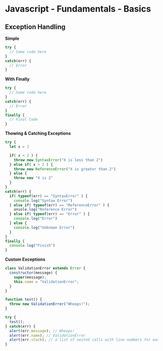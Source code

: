 # Javascript - Fundamentals - Basics

## Exception Handling


**Simple**

```javascript
try {
  // Some code here
}
catch(err) {
  // Error
}
```

**With Finally**

```javascript
try {
  // Some code here
}
catch(err) {
  // Error
}
finally {
  // Final Code
}
```

**Thowing & Catching Exceptions**

```javascript
try {
  let x = 2

  if( x < 2 ) {
    throw new SyntaxError("X is less than 2")
  } else if( x > 2 ) {
    throw new ReferenceError("X is greator than 2")
  } else {
    throw new "X is 2"
  }
}
catch(err) {
  if( typeof(err) == "SyntaxError" ) {
    console.log("Syntax Error")
  } else if( typeof(err) == "ReferenceError" ) {
    onsole.log("Reference Error")
  } else if( typeof(err) == "Error" ) {
    console.log("Error")
  } else {
    console.log("Unknown Error")
  }
}
finally {
  console.log("Finish")
}
```

**Custom Exceptions**

```javascript
class ValidationError extends Error {
  constructor(message) {
    super(message);
    this.name = "ValidationError";
  }
}

function test() {
  throw new ValidationError("Whoops!");
}

try {
  test();
} catch(err) {
  alert(err.message); // Whoops!
  alert(err.name); // ValidationError
  alert(err.stack); // a list of nested calls with line numbers for each
}
```



